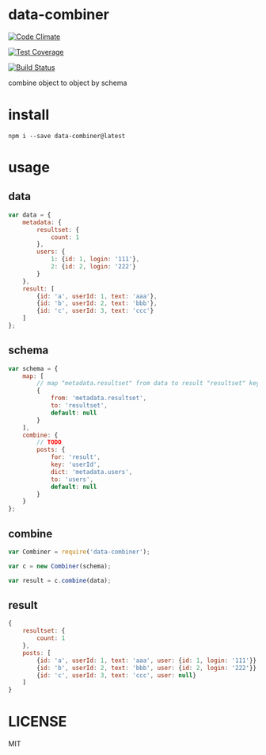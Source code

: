 # data-combiner

[![Code Climate](https://codeclimate.com/github/alekzonder/data-combiner/badges/gpa.svg)](https://codeclimate.com/github/alekzonder/data-combiner)

[![Test Coverage](https://codeclimate.com/github/alekzonder/data-combiner/badges/coverage.svg)](https://codeclimate.com/github/alekzonder/data-combiner/coverage)

[![Build Status](https://travis-ci.org/alekzonder/data-combiner.svg?branch=master)](https://travis-ci.org/alekzonder/data-combiner)


combine object to object by schema


# install

```
npm i --save data-combiner@latest
```

# usage

## data
```js
var data = {
    metadata: {
        resultset: {
            count: 1
        },
        users: {
            1: {id: 1, login: '111'},
            2: {id: 2, login: '222'}
        }
    },
    result: [
        {id: 'a', userId: 1, text: 'aaa'},
        {id: 'b', userId: 2, text: 'bbb'},
        {id: 'c', userId: 3, text: 'ccc'}
    ]
};
```

## schema

```js
var schema = {
    map: [
        // map "metadata.resultset" from data to result "resultset" key, if not exists set null
        {
            from: 'metadata.resultset',
            to: 'resultset',
            default: null
        }
    ],
    combine: {
        // TODO
        posts: {
            for: 'result',
            key: 'userId',
            dict: 'metadata.users',
            to: 'users',
            default: null
        }
    }
};
```

## combine

```js
var Combiner = require('data-combiner');

var c = new Combiner(schema);

var result = c.combine(data);

```

## result

```js
{
    resultset: {
        count: 1
    },
    posts: [
        {id: 'a', userId: 1, text: 'aaa', user: {id: 1, login: '111'}},
        {id: 'b', userId: 2, text: 'bbb', user: {id: 2, login: '222'}},
        {id: 'c', userId: 3, text: 'ccc', user: null}
    ]
}
```

# LICENSE

MIT
